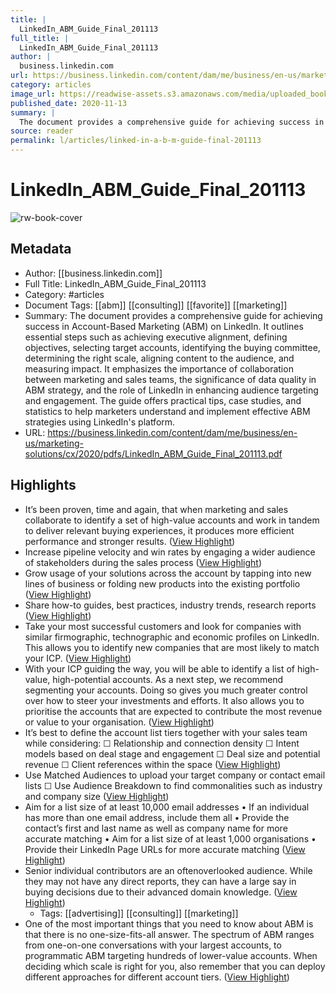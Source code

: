 ```yaml
---
title: |
  LinkedIn_ABM_Guide_Final_201113
full_title: |
  LinkedIn_ABM_Guide_Final_201113
author: |
  business.linkedin.com
url: https://business.linkedin.com/content/dam/me/business/en-us/marketing-solutions/cx/2020/pdfs/LinkedIn_ABM_Guide_Final_201113.pdf
category: articles
image_url: https://readwise-assets.s3.amazonaws.com/media/uploaded_book_covers/profile_276497/oSLcJ4tTMDqsXqvY871hGAUTWiZEuIz1IV9e1nfofMk-cove_lFBQBtD.png
published_date: 2020-11-13
summary: |
  The document provides a comprehensive guide for achieving success in Account-Based Marketing (ABM) on LinkedIn. It outlines essential steps such as achieving executive alignment, defining objectives, selecting target accounts, identifying the buying committee, determining the right scale, aligning content to the audience, and measuring impact. It emphasizes the importance of collaboration between marketing and sales teams, the significance of data quality in ABM strategy, and the role of LinkedIn in enhancing audience targeting and engagement. The guide offers practical tips, case studies, and statistics to help marketers understand and implement effective ABM strategies using LinkedIn's platform.
source: reader
permalink: l/articles/linked-in-a-b-m-guide-final-201113
---
```

# LinkedIn_ABM_Guide_Final_201113

![rw-book-cover](https://readwise-assets.s3.amazonaws.com/media/uploaded_book_covers/profile_276497/oSLcJ4tTMDqsXqvY871hGAUTWiZEuIz1IV9e1nfofMk-cove_lFBQBtD.png)

## Metadata
- Author: [[business.linkedin.com]]
- Full Title: LinkedIn_ABM_Guide_Final_201113
- Category: #articles
- Document Tags: [[abm]] [[consulting]] [[favorite]] [[marketing]] 
- Summary: The document provides a comprehensive guide for achieving success in Account-Based Marketing (ABM) on LinkedIn. It outlines essential steps such as achieving executive alignment, defining objectives, selecting target accounts, identifying the buying committee, determining the right scale, aligning content to the audience, and measuring impact. It emphasizes the importance of collaboration between marketing and sales teams, the significance of data quality in ABM strategy, and the role of LinkedIn in enhancing audience targeting and engagement. The guide offers practical tips, case studies, and statistics to help marketers understand and implement effective ABM strategies using LinkedIn's platform.
- URL: https://business.linkedin.com/content/dam/me/business/en-us/marketing-solutions/cx/2020/pdfs/LinkedIn_ABM_Guide_Final_201113.pdf

## Highlights
- It’s been proven, time and again, that when marketing and sales collaborate to identify a set of high-value accounts and work in tandem to deliver relevant buying experiences, it produces more efficient performance and stronger results. ([View Highlight](https://read.readwise.io/read/01hqb7hndm4ysqb2et9sg18kyj))
- Increase pipeline velocity and win rates by engaging a wider audience of stakeholders during the sales process ([View Highlight](https://read.readwise.io/read/01hqb7ydss22zm4yv4x6whymzw))
- Grow usage of your solutions across the account by tapping into new lines of business or folding new products into the existing portfolio ([View Highlight](https://read.readwise.io/read/01hqb7yxf8ms5dd0r8e370mn7b))
- Share how-to guides, best practices, industry trends, research reports ([View Highlight](https://read.readwise.io/read/01hqb7vyt8x5fymx8m9kcedjjm))
- Take your most successful customers and look for companies with similar firmographic, technographic and economic profiles on LinkedIn.
  This allows you to identify new companies that are most likely to match your ICP. ([View Highlight](https://read.readwise.io/read/01hqb81x2a6ggt75zvp44v3w93))
- With your ICP guiding the way, you will be able to identify a list of high-value, high-potential accounts. As a next step, we recommend segmenting your accounts.
  Doing so gives you much greater control over how to steer your investments and efforts. It also allows you to prioritise the accounts that are expected to contribute the most revenue or value to your organisation. ([View Highlight](https://read.readwise.io/read/01hqb828y53ndn2t9nspvb29t8))
- It’s best to define the account list tiers together with your sales team while considering: ☐ Relationship and connection density
  ☐ Intent models based on deal stage and engagement
  ☐ Deal size and potential revenue ☐ Client references within the space ([View Highlight](https://read.readwise.io/read/01hqb82hpf7k77pz0etdn7ay69))
- Use Matched Audiences to upload your target company or contact email lists ☐ Use Audience Breakdown to find commonalities such as industry and company size ([View Highlight](https://read.readwise.io/read/01hqb834g1xh22h2h4zzntf67y))
- Aim for a list size of at least 10,000 email addresses • If an individual has more than one email address, include them all • Provide the contact’s first and last name as well as company name for more accurate matching
  • Aim for a list size of at least 1,000 organisations • Provide their LinkedIn Page URLs for more accurate matching ([View Highlight](https://read.readwise.io/read/01hqb83vjbb2t9vt0vsz4jdh71))
- Senior individual contributors are an oftenoverlooked audience. While they may not have any direct reports, they can have a large say in buying decisions due to their advanced domain knowledge. ([View Highlight](https://read.readwise.io/read/01hqb853j03qcwcfcg8qnhcmjd))
    - Tags: [[advertising]] [[consulting]] [[marketing]] 
- One of the most important things that you need to know about ABM is that there is no one-size-fits-all answer. The spectrum of ABM ranges from one-on-one conversations with your largest accounts, to programmatic ABM targeting hundreds of lower-value accounts. When deciding which scale is right for you, also remember that you can deploy different approaches for different account tiers. ([View Highlight](https://read.readwise.io/read/01hqb888pe5skf2f7v3h0jya63))


